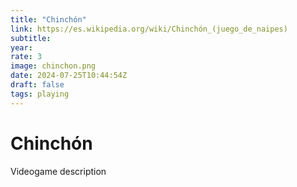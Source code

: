 ```yaml
---
title: "Chinchón"
link: https://es.wikipedia.org/wiki/Chinchón_(juego_de_naipes)
subtitle: 
year: 
rate: 3
image: chinchon.png
date: 2024-07-25T10:44:54Z
draft: false
tags: playing
---
```


# Chinchón

Videogame description
